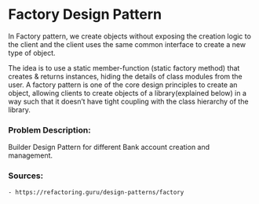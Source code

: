 # Factory Design Pattern

In Factory pattern, we create objects without exposing the creation logic to the client and the client uses the same common interface to create a new type of object.

The idea is to use a static member-function (static factory method) that creates & returns instances, hiding the details of class modules from the user.
A factory pattern is one of the core design principles to create an object, allowing clients to create objects of a library(explained below) in a way such that it doesn’t have tight coupling with the class hierarchy of the library.
### Problem Description:

Builder Design Pattern for different Bank account creation and management.


### Sources:
    - https://refactoring.guru/design-patterns/factory